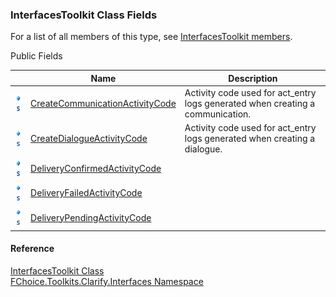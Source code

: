 ﻿### InterfacesToolkit Class Fields

For a list of all members of this type, see [InterfacesToolkit members](FChoice.Toolkits.Clarify~FChoice.Toolkits.Clarify.Interfaces.InterfacesToolkit_members.md).

Public Fields

|   | Name | Description |
| --- | --- | --- |
| ![Public Field](dotnetimages/publicField.png)![static (Shared in Visual Basic)](dotnetimages/static.png) | [CreateCommunicationActivityCode](FChoice.Toolkits.Clarify~FChoice.Toolkits.Clarify.Interfaces.InterfacesToolkit~CreateCommunicationActivityCode.md) | Activity code used for act_entry logs generated when creating a communication.   |
| ![Public Field](dotnetimages/publicField.png)![static (Shared in Visual Basic)](dotnetimages/static.png) | [CreateDialogueActivityCode](FChoice.Toolkits.Clarify~FChoice.Toolkits.Clarify.Interfaces.InterfacesToolkit~CreateDialogueActivityCode.md) | Activity code used for act_entry logs generated when creating a dialogue.   |
| ![Public Field](dotnetimages/publicField.png)![static (Shared in Visual Basic)](dotnetimages/static.png) | [DeliveryConfirmedActivityCode](FChoice.Toolkits.Clarify~FChoice.Toolkits.Clarify.Interfaces.InterfacesToolkit~DeliveryConfirmedActivityCode.md) |   |
| ![Public Field](dotnetimages/publicField.png)![static (Shared in Visual Basic)](dotnetimages/static.png) | [DeliveryFailedActivityCode](FChoice.Toolkits.Clarify~FChoice.Toolkits.Clarify.Interfaces.InterfacesToolkit~DeliveryFailedActivityCode.md) |   |
| ![Public Field](dotnetimages/publicField.png)![static (Shared in Visual Basic)](dotnetimages/static.png) | [DeliveryPendingActivityCode](FChoice.Toolkits.Clarify~FChoice.Toolkits.Clarify.Interfaces.InterfacesToolkit~DeliveryPendingActivityCode.md) |   |





#### Reference

[InterfacesToolkit Class](FChoice.Toolkits.Clarify~FChoice.Toolkits.Clarify.Interfaces.InterfacesToolkit.md)  
[FChoice.Toolkits.Clarify.Interfaces Namespace](FChoice.Toolkits.Clarify~FChoice.Toolkits.Clarify.Interfaces_namespace.md)